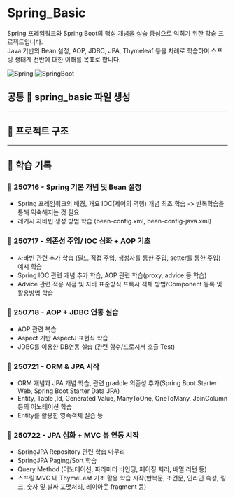# Spring_Basic
Spring 프레임워크와 Spring Boot의 핵심 개념을 실습 중심으로 익히기 위한 학습 프로젝트입니다.  
Java 기반의 Bean 설정, AOP, JDBC, JPA, Thymeleaf 등을 차례로 학습하며 스프링 생태계 전반에 대한 이해를 목표로 합니다.

![Spring](https://img.shields.io/badge/spring-6DB33F?style=for-the-badge&logo=spring&logoColor=white)
![SpringBoot](https://img.shields.io/badge/Spring%20Boot-6DB33F?style=for-the-badge&logo=springboot&logoColor=white)

## 공통 🌱 spring_basic 파일 생성 
---
## 📁 프로젝트 구조
---
## 📅 학습 기록

### 📅 250716 - Spring 기본 개념 및 Bean 설정
- Spring 프레임워크의 배경, 개요 IOC(제어의 역행) 개념 최초 학습 -> 반복학습을 통해 익숙해지는 것 필요
- 레거시 자바빈 생성 방법 학습 (bean-config.xml, bean-config-java.xml)

### 📅 250717 - 의존성 주입/ IOC 심화 + AOP 기초
- 자바빈 관련 추가 학습 (필드 직접 주입, 생성자를 통한 주입, setter를 통한 주입) 예시 학습
- Spring IOC 관련 개념 추가 학습, AOP 관련 학습(proxy, advice 등 학습) 
- Advice 관련 적용 시점 및 자바 표준방식 프록시 객체 방법/Component 등록 및 활용방법 학습

### 📅 250718 - AOP + JDBC 연동 실습
- AOP 관련 복습
- Aspect 기반 AspectJ 표현식 학습
- JDBC를 이용한 DB연동 실습 (관련 함수/프로시저 호출 Test)

### 📅 250721 - ORM & JPA 시작
- ORM 개념과 JPA 개념 학습, 관련 graddle 의존성 추가(Spring Boot Starter Web, Spring Boot Starter Data JPA)
- Entity, Table ,Id, Generated Value, ManyToOne, OneToMany, JoinColumn 등의 어노테이션 학습
- Entity를 활용한 영속객체 실습 등

### 📅 250722 - JPA 심화 + MVC 뷰 연동 시작
- SpringJPA Repository 관련 학습 마무리
- SpringJPA Paging/Sort 학습
- Query Method (어노테이션, 파라미터 바인딩, 페이징 처리, 배열 리턴 등)
- 스프링 MVC 내 ThymeLeaf 기초 활용 학습 시작(반복문, 조건문, 인라인 속성, 링크, 숫자 및 날짜 포맷처리, 레이아웃 fragment 등)
